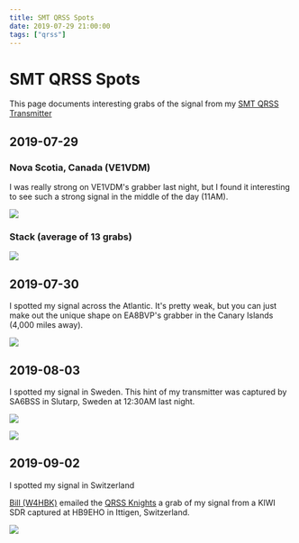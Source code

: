 ```yaml
---
title: SMT QRSS Spots
date: 2019-07-29 21:00:00
tags: ["qrss"]
---
```


# SMT QRSS Spots

This page documents interesting grabs of the signal from my [SMT QRSS Transmitter](https://swharden.com/blog/2019-07-26-smt-qrss-design/)

## 2019-07-29

### Nova Scotia, Canada (VE1VDM)

I was really strong on VE1VDM's grabber last night, but I found it interesting to see such a strong signal in the middle of the day (11AM).

<div class="text-center img-border">

[![](VE1VDM.1907290830.35415d51dc_thumb.jpg)](VE1VDM.1907290830.35415d51dc.jpg)

</div>

### Stack (average of 13 grabs)

<div class="text-center img-border">

[![](VE1VDM.1907290940_thumb.jpg)](VE1VDM.1907290940.jpg)

</div>

## 2019-07-30

I spotted my signal across the Atlantic. It's pretty weak, but you can just make out the unique shape on EA8BVP's grabber in the Canary Islands (4,000 miles away).

<div class="text-center img-border">

[![](EA8BVP1.1907302050_thumb.jpg)](EA8BVP1.1907302050.jpg)

</div>

## 2019-08-03

I spotted my signal in Sweden. This hint of my transmitter was captured by SA6BSS in Slutarp, Sweden at 12:30AM last night.

<div class="text-center img-border">

[![](SA6BSS-AJ4VD_thumb.jpg)](SA6BSS-AJ4VD.jpg)

</div>

<div class="text-center img-border img-medium">

[![](globe_thumb.jpg)](globe.png)

</div>

## 2019-09-02

I spotted my signal in Switzerland

[Bill (W4HBK)](https://www.qsl.net/w4hbk/) emailed the [QRSS Knights](https://groups.io/g/qrssknights) a grab of my signal from a KIWI SDR captured at HB9EHO in Ittigen, Switzerland.

<div class="text-center img-border">

[![](HB9EHO_thumb.jpg)](HB9EHO.jpg)

</div>